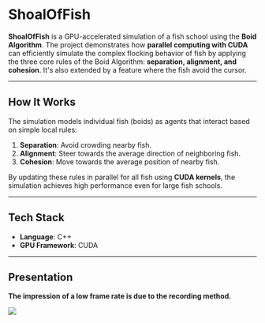 # ShoalOfFish

**ShoalOfFish** is a GPU-accelerated simulation of a fish school using the **Boid Algorithm**. The project demonstrates how **parallel computing with CUDA** can efficiently simulate the complex flocking behavior of fish by applying the three core rules of the Boid Algorithm: **separation, alignment, and cohesion**. It's also extended by a feature where the fish avoid the cursor.

---

## How It Works
The simulation models individual fish (boids) as agents that interact based on simple local rules:
1. **Separation**: Avoid crowding nearby fish.
2. **Alignment**: Steer towards the average direction of neighboring fish.
3. **Cohesion**: Move towards the average position of nearby fish.

By updating these rules in parallel for all fish using **CUDA kernels**, the simulation achieves high performance even for large fish schools.

---

## Tech Stack
- **Language**: C++
- **GPU Framework**: CUDA

---

## Presentation
**The impression of a low frame rate is due to the recording method.**

![](example.gif)
